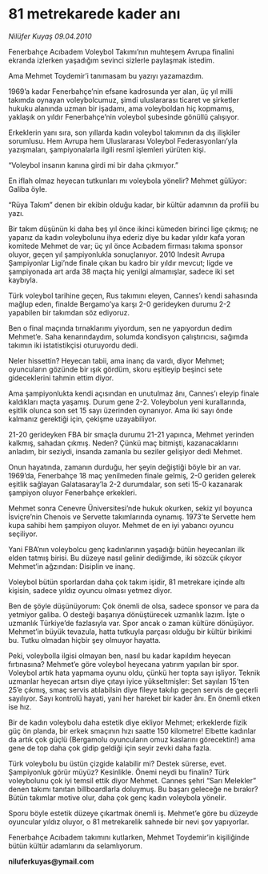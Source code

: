 # 81 metrekarede kader anı

*Nilüfer Kuyaş 09.04.2010*

<div class="yazi"><p>Fenerbahçe Acıbadem Voleybol Takımı’nın muhteşem Avrupa finalini ekranda izlerken yaşadığım sevinci sizlerle paylaşmak istedim.</p>
<p>Ama Mehmet Toydemir’i tanımasam bu yazıyı yazamazdım.</p>
<p>1969’a kadar Fenerbahçe’nin efsane kadrosunda yer alan, üç yıl milli takımda oynayan voleybolcumuz, şimdi uluslararası ticaret ve şirketler hukuku alanında uzman bir işadamı, ama voleyboldan hiç kopmamış, yaklaşık on yıldır Fenerbahçe’nin voleybol şubesinde gönüllü çalışıyor. </p>
<p>Erkeklerin yanı sıra, son yıllarda kadın voleybol takımının da dış ilişkiler sorumlusu. Hem Avrupa hem Uluslararası Voleybol Federasyonları’yla yazışmaları, şampiyonalarla ilgili resmî işlemleri yürüten kişi.</p>
<p>“Voleybol insanın kanına girdi mi bir daha çıkmıyor.” </p>
<p>En iflah olmaz heyecan tutkunları mı voleybola yönelir? Mehmet gülüyor: Galiba öyle.</p>
<p>“Rüya Takım” denen bir ekibin olduğu kadar, bir kültür adamının da profili bu yazı.</p>
<p>Bir takım düşünün ki daha beş yıl önce ikinci kümeden birinci lige çıkmış; ne yaparız da kadın voleybolunu ihya ederiz diye bu kadar yıldır kafa yoran komitede Mehmet de var; üç yıl önce Acıbadem firması takıma sponsor oluyor, geçen yıl şampiyonlukla sonuçlanıyor. 2010 Indesit Avrupa Şampiyonlar Ligi’nde finale çıkan bu kadro bir yıldır mevcut; ligde ve şampiyonada art arda 38 maçta hiç yenilgi almamışlar, sadece iki set kaybıyla.</p>
<p>Türk voleybol tarihine geçen, Rus takımını eleyen, Cannes’ı kendi sahasında mağlup eden, finalde Bergamo’ya karşı 2-0 gerideyken durumu 2-2 yapabilen bir takımdan söz ediyoruz.</p>
<p>Ben o final maçında tırnaklarımı yiyordum, sen ne yapıyordun dedim Mehmet’e. Saha kenarındaydım, solumda kondisyon çalıştırıcısı, sağımda takımın iki istatistikçisi oturuyordu dedi. </p>
<p>Neler hissettin? Heyecan tabii, ama inanç da vardı, diyor Mehmet; oyuncuların gözünde bir ışık gördüm, skoru eşitleyip beşinci sete gideceklerini tahmin ettim diyor.</p>
<p>Ama şampiyonlukta kendi açısından en unutulmaz ânı, Cannes’ı eleyip finale kaldıkları maçta yaşamış. Durum gene 2-2. Voleybolun yeni kurallarında, eşitlik olunca son set 15 sayı üzerinden oynanıyor. Ama iki sayı önde kalmanız gerektiği için, çekişme uzayabiliyor.</p>
<p>21-20 gerideyken FBA bir smaçla durumu 21-21 yapınca, Mehmet yerinden kalkmış, sahadan çıkmış. Neden? Çünkü maç bitmişti, kazanacaklarını anladım, bir seziydi, insanda zamanla bu seziler gelişiyor dedi Mehmet.</p>
<p>Onun hayatında, zamanın durduğu, her şeyin değiştiği böyle bir an var. 1969’da, Fenerbahçe 18 maç yenilmeden finale gelmiş, 2-0 geriden gelerek eşitlik sağlayan Galatasaray’la 2-2 durumdalar, son seti 15-0 kazanarak şampiyon oluyor Fenerbahçe erkekleri.</p>
<p>Mehmet sonra Cenevre Üniversitesi’nde hukuk okurken, sekiz yıl boyunca İsviçre’nin Chenois ve Servette takımlarında oynamış. 1973’te Servette hem kupa sahibi hem şampiyon oluyor. Mehmet de en iyi yabancı oyuncu seçiliyor.</p>
<p>Yani FBA’nın voleybolcu genç kadınlarının yaşadığı bütün heyecanları ilk elden tatmış birisi. Bu düzeye nasıl gelinir dediğimde, iki sözcük çıkıyor Mehmet’in ağzından: Disiplin ve inanç.</p>
<p>Voleybol bütün sporlardan daha çok takım işidir, 81 metrekare içinde altı kişisin, sadece yıldız oyuncu olması yetmez diyor.</p>
<p>Ben de şöyle düşünüyorum: Çok önemli de olsa, sadece sponsor ve para da yetmiyor galiba. O desteği başarıya dönüştürecek uzmanlık lazım. İşte o uzmanlık Türkiye’de fazlasıyla var. Spor ancak o zaman kültüre dönüşüyor. Mehmet’in büyük tevazula, hatta tutkuyla parçası olduğu bir kültür birikimi bu. Tutku olmadan hiçbir şey olmuyor hayatta.</p>
<p>Peki, voleybolla ilgisi olmayan ben, nasıl bu kadar kapıldım heyecan fırtınasına? Mehmet’e göre voleybol heyecana yatırım yapılan bir spor. Voleybol artık hata yapmama oyunu oldu, çünkü her topta sayı işliyor. Teknik uzmanlar heyecan artsın diye çıtayı iyice yükseltmişler: Set sayıları 15’ten 25’e çıkmış, smaç servis atılabilsin diye fileye takılıp geçen servis de geçerli sayılıyor. Sayı kontrolü hayati, yani her hareket bir kader ânı. En önemli etken ise hız.</p>
<p>Bir de kadın voleybolu daha estetik diye ekliyor Mehmet; erkeklerde fizik güç ön planda, bir erkek smaçının hızı saatte 150 kilometre! Elbette kadınlar da artık çok güçlü (Bergamolu oyuncuların omuz kaslarını görecektin!) ama gene de top daha çok gidip geldiği için seyir zevki daha fazla.</p>
<p>Türk voleybolu bu üstün çizgide kalabilir mi? Destek sürerse, evet. Şampiyonluk görür müyüz? Kesinlikle. Önemi neydi bu finalin? Türk voleybolunu çok iyi temsil ettik diyor Mehmet. Cannes şehri “Sarı Melekler” denen takımı tanıtan billboardlarla doluymuş. Bu başarı geleceğe ne bırakır? Bütün takımlar motive olur, daha çok genç kadın voleybola yönelir.</p>
<p>Sporu böyle estetik düzeye çıkartmak önemli iş. Mehmet’e göre bu düzeyde oyuncular yıldız oluyor, o 81 metrekarelik sahnede bir nevi şov yapıyorlar. </p>
<p>Fenerbahçe Acıbadem takımını kutlarken, Mehmet Toydemir’in kişiliğinde bütün kültür adamlarını da selamlıyorum.</p>
<p><b>niluferkuyas@ymail.com</b></p></div>
